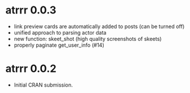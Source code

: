 # atrrr 0.0.3

* link preview cards are automatically added to posts (can be turned off)
* unified approach to parsing actor data
* new function: skeet_shot (high quality screenshots of skeets)
* properly paginate get_user_info (#14)

# atrrr 0.0.2

* Initial CRAN submission.
